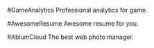 #GameAnalytics
Professional analytics for game.

#AwesomeResume
Awesome resume for you.

#AblumCloud
The best web photo manager.
